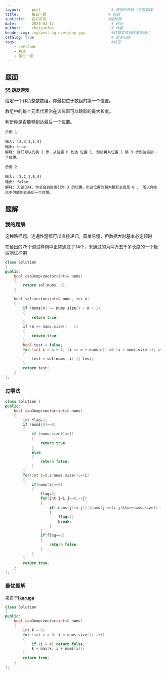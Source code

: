 ```yaml
---
layout:     post                                # 使用的布局（不需要改）
title:      每日一题                            # 标题 
subtitle:   合并区间                            #副标题
date:       2020-04-17                          # 时间
author:     zhaiyunfan                          # 作者
header-img: img/post-bg-everyday.jpg            #这篇文章标题背景图片
catalog: true                                   # 是否归档
tags:                                           #标签
    - LeetCode
    - 算法
    - 每日一题
---
```


## 题面

[**55.跳跃游戏**](https://leetcode-cn.com/problems/jump-game/)

给定一个非负整数数组，你最初位于数组的第一个位置。

数组中的每个元素代表你在该位置可以跳跃的最大长度。

判断你是否能够到达最后一个位置。

```
示例 1:

输入: [2,3,1,1,4]
输出: true
解释: 我们可以先跳 1 步，从位置 0 到达 位置 1, 然后再从位置 1 跳 3 步到达最后一个位置。
```

```
示例 2:

输入: [3,2,1,0,4]
输出: false
解释: 无论怎样，你总会到达索引为 3 的位置。但该位置的最大跳跃长度是 0 ， 所以你永远不可能到达最后一个位置。
```

## 题解

### 我的题解

这种路径题、连通性题都可以直接递归，简单易懂，但数据大时基本必定超时

在给出的75个测试样例中正常通过了74个，未通过的为两万五千多长度的一个极端测试样例

```cpp
class Solution
{
public:
    bool canJump(vector<int>& nums)
    {
        return sol(nums, 0);
    }

    bool sol(vector<int>& nums, int n)
    {
        if (nums[n] >= nums.size() - n - 1)
        {
            return true;
        }
        if (n == nums.size() - 1)
        {
            return true;
        }
        bool test = false;
        for (int i = n + 1; (i <= n + nums[n]) && (i < nums.size()); i++)
        {
            test = sol(nums, i) || test;
        }
        return test;
    }
};
```

### 过零法

```cpp
class Solution {
public:
    bool canJump(vector<int>& nums)
    {
        int flag=1;
        if (nums[0]==0)
        {
            if (nums.size()==1)
            {
                return true;
            }
            else
            {
                return false;
            }
        }
        for(int i=0;i<nums.size();++i)
        {
            if(nums[i]==0)
            {
                flag=0;
                for(int j=i;j>=0;--j)
                {
                    if((nums[j]>i-j)||(nums[j]==(i-j)&&i==nums.size()-1))
                    {
                        flag=1;
                        break;
                    }
                }
                if(flag==0)
                {
                    return false;
                }
            }
        }
        return true;
    }
};
```

### 最优题解

来自于[**Ikaruga**](https://leetcode-cn.com/problems/jump-game/solution/55-by-ikaruga/)

```cpp
class Solution
{
public:
    bool canJump(vector<int>& nums)
    {
        int k = 0;
        for (int i = 0; i < nums.size(); i++)
        {
            if (i > k) return false;
            k = max(k, i + nums[i]);
        }
        return true;
    }
};
```

